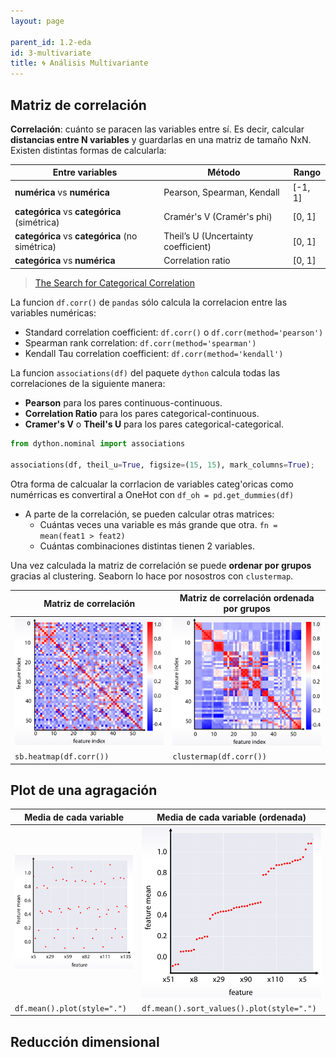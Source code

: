 ```yaml
---
layout: page

parent_id: 1.2-eda
id: 3-multivariate
title: 🌀 Análisis Multivariante
---
```



## Matriz de correlación

**Correlación**: cuánto se paracen las variables entre sí. Es decir, calcular **distancias entre N variables** y guardarlas en una matriz de tamaño NxN. Existen distintas formas de calcularla:

| Entre variables                                 | Método                               | Rango   |
|-------------------------------------------------|--------------------------------------|---------|
| **numérica**   vs **numérica**                  |  Pearson, Spearman, Kendall          | [-1, 1] |
| **categórica** vs **categórica** (simétrica)    |  Cramér's V (Cramér's phi)           | [0, 1]  |
| **categórica** vs **categórica** (no simétrica) |  Theil’s U (Uncertainty coefficient) | [0, 1]  |
| **categórica** vs **numérica**                  |  Correlation ratio                   | [0, 1]  |

> [The Search for Categorical Correlation](https://towardsdatascience.com/the-search-for-categorical-correlation-a1cf7f1888c9)

La funcion `df.corr()` de `pandas` sólo calcula la correlacion entre las variables numéricas:
- Standard correlation coefficient: `df.corr()` o `df.corr(method='pearson')`
- Spearman rank correlation: `df.corr(method='spearman')`
- Kendall Tau correlation coefficient: `df.corr(method='kendall')`
  
La funcion `associations(df)` del paquete `dython` calcula todas las correlaciones de la siguiente manera:
- **Pearson** para los pares continuous-continuous.
- **Correlation Ratio** para los pares categorical-continuous.
- **Cramer's V** o **Theil's U** para los pares categorical-categorical.

```python
from dython.nominal import associations

associations(df, theil_u=True, figsize=(15, 15), mark_columns=True);
```

Otra forma de calcualar la corrlacion de variables categ'oricas como numérricas es convertiral a OneHot con `df_oh = pd.get_dummies(df)`

- A parte de la correlación, se pueden calcular otras matrices:
  - Cuántas veces una variable es más grande que otra. `fn = mean(feat1 > feat2)`
  - Cuántas combinaciones distintas tienen 2 variables.

Una vez calculada la matriz de correlación se puede **ordenar por grupos** gracias al clustering. Seaborn lo hace por nosostros con `clustermap`.

| Matriz de correlación    | Matriz de correlación ordenada por grupos |
|--------------------------|-------------------------------------------|
| ![](../img/corr.png)        | ![](../img/corr_sorted.png)                  |
| `sb.heatmap(df.corr())`  | `clustermap(df.corr())`                   |


## Plot de una agragación

| Media de cada variable      | Media de cada variable (ordenada)         |
|-----------------------------|-------------------------------------------|
| ![](../img/agg.png)            | ![](../img/agg_sorted.png)                   |
| `df.mean().plot(style=".")` | `df.mean().sort_values().plot(style=".")` |


## Reducción dimensional